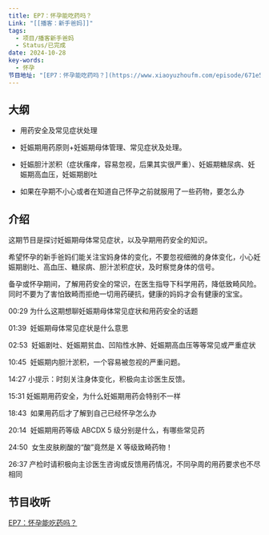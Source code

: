 ```yaml
---
title: EP7：怀孕能吃药吗？
Link: "[[播客：新手爸妈]]"
tags:
  - 项目/播客新手爸妈
  - Status/已完成
date: 2024-10-28
key-words:
  - 怀孕
节目地址: "[EP7：怀孕能吃药吗？](https://www.xiaoyuzhoufm.com/episode/671e5ecf44ae79002c742186)"
---
```


## 大纲

- 用药安全及常见症状处理
- 妊娠期用药原则+妊娠期母体管理、常见症状及处理。

- 妊娠胆汁淤积（症状瘙痒，容易忽视，后果其实很严重）、妊娠期糖尿病、妊娠期高血压，妊娠期剧吐

- 如果在孕期不小心或者在知道自己怀孕之前就服用了一些药物，要怎么办

## 介绍

这期节目是探讨妊娠期母体常见症状，以及孕期用药安全的知识。

希望怀孕的新手爸妈们能关注宝妈身体的变化，不要忽视细微的身体变化，小心妊娠期剧吐、高血压、糖尿病、胆汁淤积症状，及时察觉身体的信号。

备孕或怀孕期间，了解用药安全的常识，在医生指导下科学用药，降低致畸风险。同时不要为了害怕致畸而拒绝一切用药硬抗，健康的妈妈才会有健康的宝宝。

00:29 为什么这期想聊妊娠期母体常见症状和用药安全的话题

01:39  妊娠期母体常见症状是什么意思

02:53  妊娠剧吐、妊娠期贫血、凹陷性水肿、妊娠期高血压等等常见或严重症状

10:45  妊娠期内胆汁淤积，一个容易被忽视的严重问题。

14:27 小提示：时刻关注身体变化，积极向主诊医生反馈。

15:31 妊娠期用药安全，为什么妊娠期用药会特别不一样

18:43  如果用药后才了解到自己已经怀孕怎么办

20:14  妊娠期用药等级 ABCDX 5 级分别是什么，有哪些常见药

24:50  女生皮肤刷酸的“酸”竟然是 X 等级致畸药物！

26:37 产检时请积极向主诊医生咨询或反馈用药情况，不同孕周的用药要求也不尽相同

## 节目收听

[EP7：怀孕能吃药吗？](https://www.xiaoyuzhoufm.com/episode/671e5ecf44ae79002c742186)


